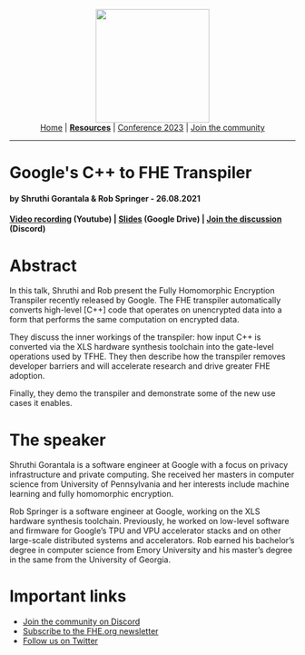 <!-- Main header navigation -->
<p align="center">
  <img width="200" src="https://user-images.githubusercontent.com/5758427/180978488-db825482-5a58-4c7c-9589-c494a6f0be04.png"><br/>
  <a href="https://fhe-org.github.io">Home</a> | <a href="https://fhe-org.github.io/resources"><b>Resources</b></a> | <a href="https://fhe-org.github.io/conferences/conference-2023/home">Conference 2023</a> | <a href="https://fhe-org.github.io/community">Join the community</a>
</p>
<hr/>
<!-- /Main header navigation -->

# Google's C++ to FHE Transpiler
#### by Shruthi Gorantala & Rob Springer - 26.08.2021

#### <a href="https://www.youtube.com/watch?v=mOCpKY-81oo">Video recording</a> (Youtube) | <a href="https://drive.google.com/file/d/1hi3iZTlQVNPxBB7OmiEGjzR5sY0Jo1q0/view">Slides</a> (Google Drive) | <a href="https://discord.fhe.org">Join the discussion</a> (Discord)

# Abstract
In this talk, Shruthi and Rob present the Fully Homomorphic Encryption Transpiler recently released by Google. The FHE transpiler automatically converts high-level [C++] code that operates on unencrypted data into a form that performs the same computation on encrypted data.

They discuss the inner workings of the transpiler: how input C++ is converted via the XLS hardware synthesis toolchain into the gate-level operations used by TFHE. They then describe how the transpiler removes developer barriers and will accelerate research and drive greater FHE adoption.

Finally, they demo the transpiler and demonstrate some of the new use cases it enables.

# The speaker
Shruthi Gorantala is a software engineer at Google with a focus on privacy infrastructure and private computing. She received her masters in computer science from University of Pennsylvania and her interests include machine learning and fully homomorphic encryption.

Rob Springer is a software engineer at Google, working on the XLS hardware synthesis toolchain. Previously, he worked on low-level software and firmware for Google’s TPU and VPU accelerator stacks and on other large-scale distributed systems and accelerators. Rob earned his bachelor’s degree in computer science from Emory University and his master’s degree in the same from the University of Georgia.

# Important links
- <a href="https://discord.fhe.org">Join the community on Discord</a>
- <a href="https://fheorg.substack.com">Subscribe to the FHE.org newsletter</a>
- <a href="https://twitter.com/fhe_org">Follow us on Twitter</a>

